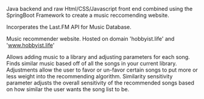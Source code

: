 
Java backend and raw Html/CSS/Javascript front end combined using the SpringBoot Framework to create a music reccomending website.

Incorperates the Last.FM API for Music Database.

Music recommender website. Hosted on domain 'hobbyist.life' and 'www.hobbyist.life'

Allows adding music to a library and adjusting parameters for each song. Finds similar music based off of all the songs in your current library.
Adjustments allow the user to favor or un-favor certain songs to put more or less weight into the recommending algorithm.
Similarity sensitivity parameter adjusts the overall sensitivity of the recommended songs based on how similar the user wants the song list to be.

